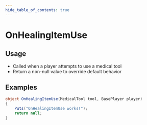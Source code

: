 ```yaml
---
hide_table_of_contents: true
---
```


# OnHealingItemUse

## Usage

* Called when a player attempts to use a medical tool
* Return a non-null value to override default behavior

## Examples

```csharp title=""
object OnHealingItemUse(MedicalTool tool, BasePlayer player)
{
    Puts("OnHealingItemUse works!");
    return null;
}
```
